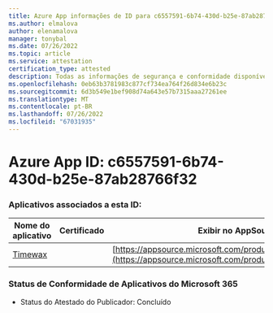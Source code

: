 ```yaml
---
title: Azure App informações de ID para c6557591-6b74-430d-b25e-87ab28766f32
ms.author: elmalova
author: elenamalova
manager: tonybal
ms.date: 07/26/2022
ms.topic: article
ms.service: attestation
certification_type: attested
description: Todas as informações de segurança e conformidade disponíveis para c6557591-6b74-430d-b25e-87ab28766f32.
ms.openlocfilehash: 0eb63b3781983c877cf734ea764f26d834e6b23c
ms.sourcegitcommit: 6d3b549e1bef908d74a643e57b7315aaa27261ee
ms.translationtype: MT
ms.contentlocale: pt-BR
ms.lasthandoff: 07/26/2022
ms.locfileid: "67031935"
---
```

# <a name="azure-app-id-c6557591-6b74-430d-b25e-87ab28766f32"></a>Azure App ID: c6557591-6b74-430d-b25e-87ab28766f32


### <a name="apps-associated-with-this-id"></a>Aplicativos associados a esta ID:
| **Nome do aplicativo** | **Certificado** | **Exibir no AppSource** |
|--------------|---------------|-----------------------|
| [Timewax](../forward/WA200004428.md) |  | [https://appsource.microsoft.com/product/office/WA200004428](https://appsource.microsoft.com/product/office/WA200004428) |

### <a name="microsoft-365-app-compliance-status"></a>Status de Conformidade de Aplicativos do Microsoft 365
- Status do Atestado do Publicador: Concluído
